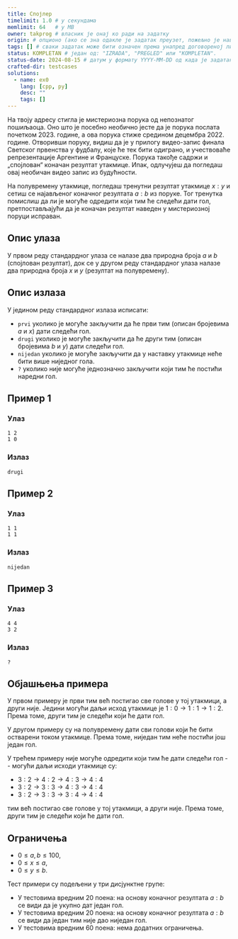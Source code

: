 ```yaml
---
title: Спојлер
timelimit: 1.0 # у секундама
memlimit: 64   # y MB
owner: takprog # власник је онај ко ради на задатку
origin: # опционо (ако се зна одакле је задатак преузет, пожељно је навести извор)
tags: [] # сваки задатак може бити означен према унапред договореној листи ознака
status: KOMPLETAN # један од: "IZRADA", "PREGLED" или "KOMPLETAN".
status-date: 2024-08-15 # датум у формату YYYY-MM-DD од када је задатак у наведеном статусу
crafted-dir: testcases
solutions:
  - name: ex0
    lang: [cpp, py]
    desc: ""
    tags: []
---
```


На твоју адресу стигла је мистериозна порука од непознатог пошиљаоца.
Оно што је посебно необично јесте да је порука послата почетком 2023. године,
а ова порука стиже средином децембра 2022. године.
Отворивши поруку, видиш да је у прилогу видео-запис финала Светског првенства у фудбалу,
које ће тек бити одиграно, и учествоваће репрезентације Аргентине и Француске.
Порука такође садржи и „спојлован“ коначан резултат утакмице.
Ипак, одлучујеш да погледаш овај необичан видео запис из будућности.

На полувремену утакмице, погледаш тренутни резултат утакмице $x:y$ и сетиш се најављеног коначног резултата $a:b$ из поруке.
Тог тренутка помислиш да ли је могуће одредити који тим ће следећи дати гол,
претпостављајући да је коначан резултат наведен у мистериозној поруци исправан.

## Опис улаза

У првом реду стандардног улаза се налазе два природна броја $a$ и $b$ (спојлован резултат),
док се у другом реду стандардног улаза налазе два природна броја $x$ и $y$ (резултат на полувремену).

## Опис излаза

У једином реду стандардног излаза исписати: 

* `prvi` уколико је могуће закључити да ће први тим (описан бројевима $a$ и $x$) дати следећи гол.
* `drugi` уколико је могуће закључити да ће други тим (описан бројевима $b$ и $y$) дати следећи гол.
* `nijedan` уколико је могуће закључити да у наставку утакмице неће бити више ниједног гола.
* `?` уколико није могуће једнозначно закључити који тим ће постићи наредни гол.

## Пример 1

### Улаз

```
1 2
1 0
```

### Излаз

```
drugi
```

## Пример 2

### Улаз

```
1 1
1 1
```

### Излаз

```
nijedan
```

## Пример 3

### Улаз

```
4 4
3 2
```

### Излаз

```
?
```

## Објашњења примера

У првом примеру је први тим већ постигао све голове у тој утакмици, а други није.
Једини могући даљи исход утакмице је $1:0 \to 1:1 \to 1:2$.
Према томе, други тим је следећи који ће дати гол.

У другом примеру су на полувремену дати сви голови који ће бити остварени током утакмице.
Према томе, ниједан тим неће постићи још један гол.

У трећем примеру није могуће одредити који тим ће дати следећи гол -- могући даљи исходи
утакмице су:
* $3:2 \to 4:2 \to 4:3 \to 4:4$
* $3:2 \to 3:3 \to 4:3 \to 4:4$
* $3:2 \to 3:3 \to 3:4 \to 4:4$

тим већ постигао све голове у тој утакмици, а други није.
Према томе, други тим је следећи који ће дати гол.

## Ограничења

* $0 \leq a, b \leq 100$,
* $0 \leq x \leq a$,
* $0 \leq y \leq b$.

Тест примери су подељени у три дисјунктне групе:

* У тестовима вредним 20 поена: на основу коначног резултата $a:b$ се види да је укупно дат један гол.
* У тестовима вредним 20 поена: на основу коначног резултата $a:b$ се види да један тим није дао ниједан гол.
* У тестовима вредним 60 поена: нема додатних ограничења.
